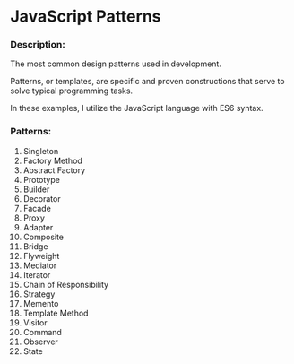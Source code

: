 # JavaScript Patterns

### Description:

The most common design patterns used in development.

Patterns, or templates, are specific and proven constructions that serve to solve typical programming tasks.

In these examples, I utilize the JavaScript language with ES6 syntax.

### Patterns:

1. Singleton
2. Factory Method
3. Abstract Factory
4. Prototype
5. Builder
6. Decorator
7. Facade
8. Proxy
9. Adapter
10. Composite
11. Bridge
12. Flyweight
13. Mediator
14. Iterator
15. Chain of Responsibility
16. Strategy
17. Memento
18. Template Method
19. Visitor
20. Command
21. Observer
22. State
